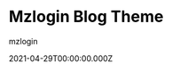 ---
title: Mzlogin Blog Theme
github: https://github.com/mzlogin/mzlogin.github.io
demo: https://mazhuang.org/
license: MIT
author: mzlogin
author_link: ''
author_twitter: ''
date: 2021-04-29T00:00:00.000Z
ssg:
  - Jekyll
cms: null
css: null
category:
  - Blog
description: A template repository for Jekyll based blog
draft: true
publish_date: '2013-11-11T15:22:57Z'
update_date: '2022-09-04T03:40:15Z'
github_star: 1294
github_fork: 1099
---